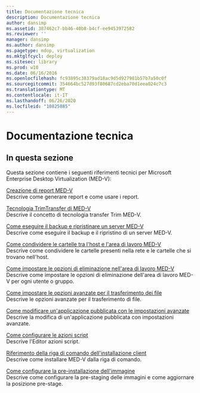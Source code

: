 ```yaml
---
title: Documentazione tecnica
description: Documentazione tecnica
author: dansimp
ms.assetid: 387462c7-bb46-40b8-b4cf-ee9453972582
ms.reviewer: ''
manager: dansimp
ms.author: dansimp
ms.pagetype: mdop, virtualization
ms.mktglfcycl: deploy
ms.sitesec: library
ms.prod: w10
ms.date: 06/16/2016
ms.openlocfilehash: fc93895c38379ad18ac9d5d927981b57b7a50c0f
ms.sourcegitcommit: 354664bc527d93f80687cd2eba70d1eea024c7c3
ms.translationtype: MT
ms.contentlocale: it-IT
ms.lasthandoff: 06/26/2020
ms.locfileid: "10825885"
---
```

# Documentazione tecnica


## In questa sezione


Questa sezione contiene i seguenti riferimenti tecnici per Microsoft Enterprise Desktop Virtualization (MED-V):

<a href="" id="med-v-reporting"></a>[Creazione di report MED-V](med-v-reporting.md)  
Descrive come generare report e come usare i report.

<a href="" id="med-v-trim-transfer-technology"></a>[Tecnologia TrimTransfer di MED-V](med-v-trim-transfer-technology-medvv2.md)  
Descrive il concetto di tecnologia transfer Trim MED-V.

<a href="" id="how-to-back-up-and-restore-a-med-v-server"></a>[Come eseguire il backup e ripristinare un server MED-V](how-to-back-up-and-restore-a-med-v-server.md)  
Descrive come eseguire il backup e il ripristino di un server MED-V.

<a href="" id="how-to-share-folders-between-the-host-and-the-med-v-workspace"></a>[Come condividere le cartelle tra l'host e l'area di lavoro MED-V](how-to-share-folders-between-the-host-and-the-med-v-workspace.md)  
Descrive come condividere le cartelle presenti nella rete e le cartelle che si trovano nell'host.

<a href="" id="how-to-set-med-v-workspace-deletion-options"></a>[Come impostare le opzioni di eliminazione nell'area di lavoro MED-V](how-to-set-med-v-workspace-deletion-options.md)  
Descrive come impostare le opzioni di eliminazione dell'area di lavoro MED-V per ogni utente o gruppo.

<a href="" id="how-to-set-advanced-file-transfer-options"></a>[Come impostare le opzioni avanzate per il trasferimento dei file](how-to-set-advanced-file-transfer-options.md)  
Descrive le opzioni avanzate per il trasferimento di file.

<a href="" id="how-to-edit-a-published-application-with-advanced-settings"></a>[Come modificare un'applicazione pubblicata con le impostazioni avanzate](how-to-edit-a-published-application-with-advanced-settings.md)  
Descrive la modifica di un'applicazione pubblicata con impostazioni avanzate.

<a href="" id="how-to-set-up-script-actions"></a>[Come configurare le azioni script](how-to-set-up-script-actions.md)  
Descrive l'Editor azioni script.

<a href="" id="client-installation-command-line-reference"></a>[Riferimento della riga di comando dell'installazione client](client-installation-command-line-reference.md)  
Descrive come installare MED-V dalla riga di comando.

<a href="" id="how-to-configure-image-pre-staging"></a>[Come configurare la pre-installazione dell'immagine](how-to-configure-image-pre-staging.md)  
Descrive come configurare la pre-staging delle immagini e come aggiornare la posizione pre-stage.

 

 





